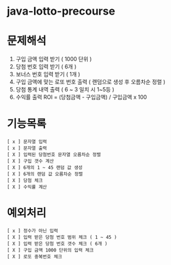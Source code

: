 # java-lotto-precourse


# 문제해석 
1. 구입 금액 입력 받기 ( 1000 단위 ) 
2. 당첨 번호 입력 받기 ( 6개 )
3. 보너스 번호 입력 받기 ( 1개 )
4. 구입 금액에 맞는 로또 번호 출력 ( 랜덤으로 생성 후 오름차순 정렬 )
5. 당첨 통계 내역 출력 ( 6 ~ 3 일치 시 1~5등 )
6. 수익률 출력 ROI =  (당첨금액 - 구입금액) / 구입금액 x 100 


# 기능목록
    [ x ] 문자열 입력
    [ x ] 문자열 출력
    [ X ] 입력된 당첨번호 문자열 오름차순 정렬
    [ X ] 구입 갯수 계산
    [ X ] 6개의 1 ~ 45 랜덤 값 생성
    [ X ] 6개의 랜덤 값 오름차순 정렬
    [ X ] 당첨 체크
    [ X ] 수익률 계산

# 예외처리

    [ x ] 정수가 아닌 입력
    [ X ] 입력 받은 당첨 번호 범위 체크 ( 1 ~ 45 )
    [ X ] 입력 받은 당첨 번호 갯수 체크 ( 6개 )
    [ X ] 구입 금액 1000 단위의 입력 체크
    [ X ] 로또 중복번호 체크
